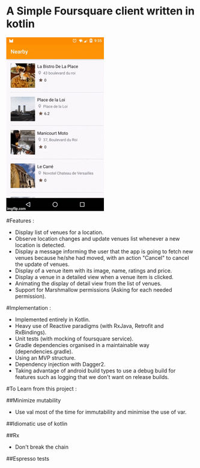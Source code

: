 
A Simple Foursquare client written in kotlin
====================================


![Alt Text](https://github.com/chemouna/Nearby/blob/master/demo.gif)


#Features :
* Display list of venues for a location.
* Observe location changes and update venues list whenever a new location is detected.
* Display a message informing the user that the app is going to fetch new venues because he/she had moved, with an action "Cancel" to cancel the update of venues.
* Display of a venue item with its image, name, ratings and price.
* Display a venue in a detailed view when a venue item is clicked.
* Animating the display of detail view from the list of venues.
* Support for Marshmallow permissions (Asking for each needed permission).

#Implementation :
* Implemented entirely in Kotlin.
* Heavy use of Reactive paradigms (with RxJava, Retrofit and RxBindings). 
* Unit tests (with mocking of foursquare service).
* Gradle dependencies organised in a maintainable way (dependencies.gradle).
* Using an MVP structure.
* Dependency injection with Dagger2.
* Taking advantage of android build types to use a debug build for features such as logging that we don't want on release builds.


#To Learn from this project :

##Minimize mutability
  - Use val most of the time for immutability and minimise the use of var.


##Idiomatic use of kotlin

##Rx
  - Don't break the chain


##Espresso tests

